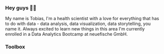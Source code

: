 ### Hey guys ✌🏻 
My name is Tobias,
I'm a health scientist with a love for everything that has to do with data - data analysis, data visualization, data storytelling, you name it.
Always excited to learn new things in this area I'm currently enrolled in a Data Analytics Bootcamp at neuefische GmbH.

### Toolbox


<!--
**TobiasWeis92/TobiasWeis92** is a ✨ _special_ ✨ repository because its `README.md` (this file) appears on your GitHub profile.

Here are some ideas to get you started:

- 🔭 I’m currently working on ...
- 🌱 I’m currently learning ...
- 👯 I’m looking to collaborate on ...
- 🤔 I’m looking for help with ...
- 💬 Ask me about ...
- 📫 How to reach me: ...
- 😄 Pronouns: ...
- ⚡ Fun fact: ...
-->
